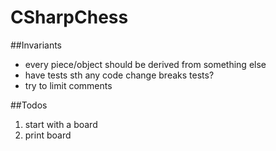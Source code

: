 # CSharpChess

##Invariants
* every piece/object should be derived from something else
* have tests sth any code change breaks tests?
* try to limit comments

##Todos
1. start with a board
2. print board